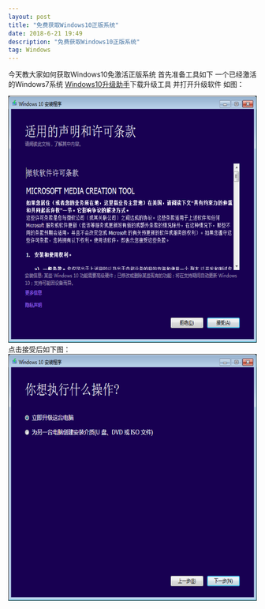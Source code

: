 ```yaml
---
layout: post
title: "免费获取Windows10正版系统"
date: 2018-6-21 19:49
description: "免费获取Windows10正版系统"
tag: Windows
---
```


今天教大家如何获取Windows10免激活正版系统  首先准备工具如下 一个已经激活的Windows7系统    [Windows10升级助手](https://www.microsoft.com/zh-cn/software-download/windows10?OCID=WIP_r_Win10_Body_AddPC)下载升级工具 并打开升级软件
如图：
<div align="center">
<img src="/images/image/0000.png" height="500" width="561"/>
</div>
点击接受后如下图：
<div align="center">
<img src="/images/image/0001.png" height="500" width="561"/>
</div>
